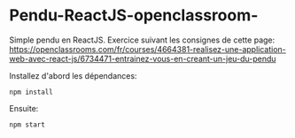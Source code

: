 # Pendu-ReactJS-openclassroom-

Simple pendu en ReactJS.
Exercice suivant les consignes de cette page: https://openclassrooms.com/fr/courses/4664381-realisez-une-application-web-avec-react-js/6734471-entrainez-vous-en-creant-un-jeu-du-pendu

Installez d'abord les dépendances:

```
npm install
```

Ensuite:

```
npm start
```
